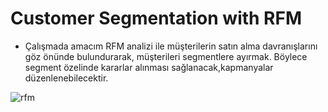 # Customer Segmentation with RFM

* Çalışmada amacım RFM analizi ile müşterilerin satın alma davranışlarını göz önünde bulundurarak, müşterileri segmentlere ayırmak.
  Böylece segment özelinde kararlar alınması sağlanacak,kapmanyalar düzenlenebilecektir.
  
![rfm](https://user-images.githubusercontent.com/87808313/126800670-13c12df1-0911-4d9f-93b9-eeb12e94084b.png)

